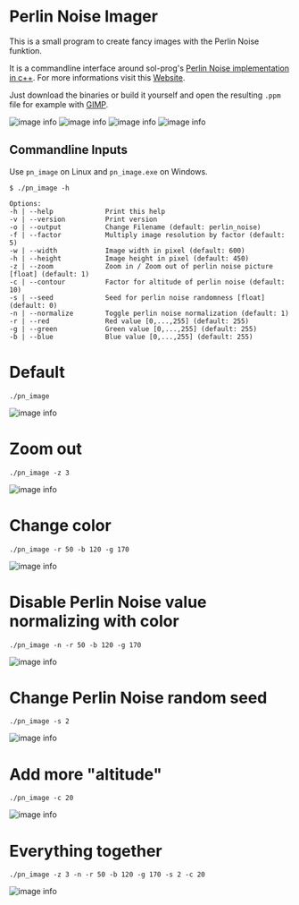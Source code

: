 # Perlin Noise Imager

This is a small program to create fancy images with the Perlin Noise funktion.

It is a commandline interface around sol-prog's [Perlin Noise implementation in c++](https://github.com/sol-prog/Perlin_Noise). For more informations visit this [Website](http://solarianprogrammer.com/2012/07/18/perlin-noise-cpp-11/).

Just download the binaries or build it yourself and open the resulting `.ppm` file for example with [GIMP](https://www.gimp.org/). 

![image info](./images/example0.png)
![image info](./images/example1.png)
![image info](./images/example2.png)
![image info](./images/example3.png)

## Commandline Inputs

Use `pn_image` on Linux and `pn_image.exe` on Windows. 

    $ ./pn_image -h

    Options:
    -h | --help             Print this help
    -v | --version          Print version
    -o | --output           Change Filename (default: perlin_noise)
    -f | --factor           Multiply image resolution by factor (default: 5)
    -w | --width            Image width in pixel (default: 600)
    -h | --height           Image height in pixel (default: 450)
    -z | --zoom             Zoom in / Zoom out of perlin noise picture [float] (default: 1)
    -c | --contour          Factor for altitude of perlin noise (default: 10)
    -s | --seed             Seed for perlin noise randomness [float] (default: 0)
    -n | --normalize        Toggle perlin noise normalization (default: 1)
    -r | --red              Red value [0,...,255] (default: 255)
    -g | --green            Green value [0,...,255] (default: 255)
    -b | --blue             Blue value [0,...,255] (default: 255)

# Default

    ./pn_image

![image info](./images/default.png)

# Zoom out

    ./pn_image -z 3

![image info](./images/zoom_out.png)

# Change color

    ./pn_image -r 50 -b 120 -g 170

![image info](./images/change_color.png)

# Disable Perlin Noise value normalizing with color

    ./pn_image -n -r 50 -b 120 -g 170

![image info](images/change_color_no_normalization.png)

# Change Perlin Noise random seed

    ./pn_image -s 2

![image info](images/change_seed.png)

# Add more "altitude"

    ./pn_image -c 20

![image info](images/change_altitude.png)

# Everything together

    ./pn_image -z 3 -n -r 50 -b 120 -g 170 -s 2 -c 20

![image info](images/everything.png)

